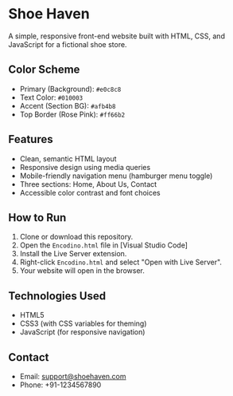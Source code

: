 # Shoe Haven

A simple, responsive front-end website built with HTML, CSS, and JavaScript for a fictional shoe store.

## Color Scheme

- Primary (Background): `#e0c8c8`
- Text Color: `#010003`
- Accent (Section BG): `#afb4b8`
- Top Border (Rose Pink): `#ff66b2`

## Features

- Clean, semantic HTML layout
- Responsive design using media queries
- Mobile-friendly navigation menu (hamburger menu toggle)
- Three sections: Home, About Us, Contact
- Accessible color contrast and font choices

## How to Run

1. Clone or download this repository.
2. Open the `Encodino.html` file in [Visual Studio Code]
3. Install the Live Server extension.
4. Right-click `Encodino.html` and select "Open with Live Server".
5. Your website will open in the browser.

## Technologies Used

- HTML5
- CSS3 (with CSS variables for theming)
- JavaScript (for responsive navigation)

## Contact

- Email: support@shoehaven.com
- Phone: +91-1234567890
